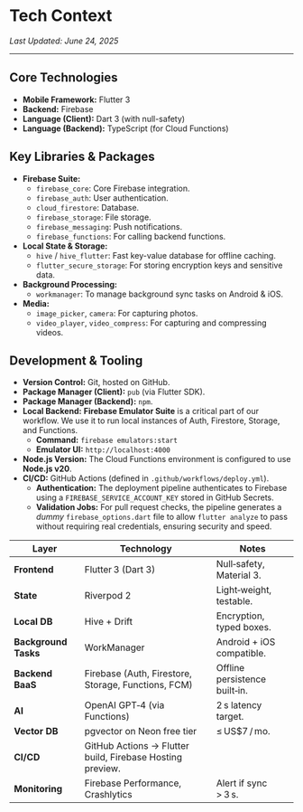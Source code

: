 # Tech Context

*Last Updated: June 24, 2025*

---

## Core Technologies

-   **Mobile Framework:** Flutter 3
-   **Backend:** Firebase
-   **Language (Client):** Dart 3 (with null-safety)
-   **Language (Backend):** TypeScript (for Cloud Functions)

## Key Libraries & Packages

-   **Firebase Suite:**
    -   `firebase_core`: Core Firebase integration.
    -   `firebase_auth`: User authentication.
    -   `cloud_firestore`: Database.
    -   `firebase_storage`: File storage.
    -   `firebase_messaging`: Push notifications.
    -   `firebase_functions`: For calling backend functions.
-   **Local State & Storage:**
    -   `hive` / `hive_flutter`: Fast key-value database for offline caching.
    -   `flutter_secure_storage`: For storing encryption keys and sensitive data.
-   **Background Processing:**
    -   `workmanager`: To manage background sync tasks on Android & iOS.
-   **Media:**
    -   `image_picker`, `camera`: For capturing photos.
    -   `video_player`, `video_compress`: For capturing and compressing videos.

## Development & Tooling

-   **Version Control:** Git, hosted on GitHub.
-   **Package Manager (Client):** `pub` (via Flutter SDK).
-   **Package Manager (Backend):** `npm`.
-   **Local Backend:** **Firebase Emulator Suite** is a critical part of our workflow. We use it to run local instances of Auth, Firestore, Storage, and Functions.
    -   **Command:** `firebase emulators:start`
    -   **Emulator UI:** `http://localhost:4000`
-   **Node.js Version:** The Cloud Functions environment is configured to use **Node.js v20**.
-   **CI/CD:** GitHub Actions (defined in `.github/workflows/deploy.yml`).
    -   **Authentication:** The deployment pipeline authenticates to Firebase using a `FIREBASE_SERVICE_ACCOUNT_KEY` stored in GitHub Secrets.
    -   **Validation Jobs:** For pull request checks, the pipeline generates a *dummy* `firebase_options.dart` file to allow `flutter analyze` to pass without requiring real credentials, ensuring security and speed.

| Layer | Technology | Notes |
|-------|------------|-------|
| **Frontend** | Flutter 3 (Dart 3) | Null‑safety, Material 3.
| **State** | Riverpod 2 | Light‑weight, testable.
| **Local DB** | Hive + Drift | Encryption, typed boxes.
| **Background Tasks** | WorkManager | Android + iOS compatible.
| **Backend BaaS** | Firebase (Auth, Firestore, Storage, Functions, FCM) | Offline persistence built‑in.
| **AI** | OpenAI GPT‑4 (via Functions) | 2 s latency target.
| **Vector DB** | pgvector on Neon free tier | ≤ US$7 / mo.
| **CI/CD** | GitHub Actions → Flutter build, Firebase Hosting preview.
| **Monitoring** | Firebase Performance, Crashlytics | Alert if sync > 3 s.

